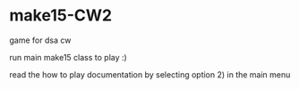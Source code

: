 # make15-CW2

game for dsa cw

run main make15 class to play :)

read the how to play documentation by selecting option 2) in the main menu